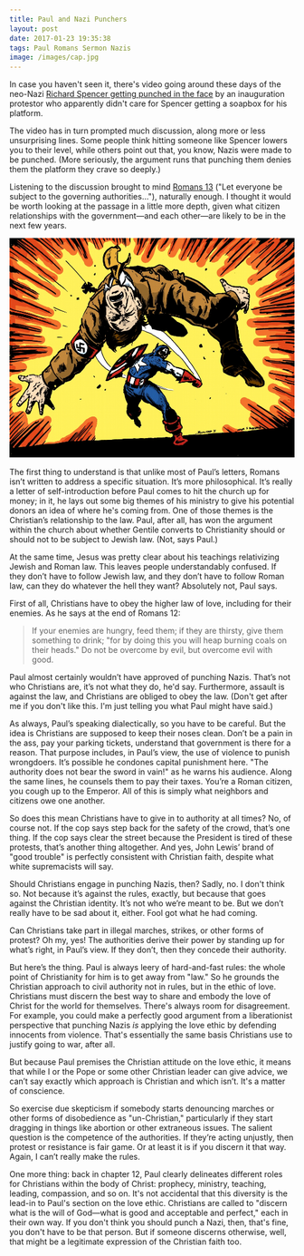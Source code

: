 ```yaml
---
title: Paul and Nazi Punchers
layout: post
date: 2017-01-23 19:35:38
tags: Paul Romans Sermon Nazis
image: /images/cap.jpg
---
```


In case you haven't seen it, there's video going around these days of the neo-Nazi [Richard Spencer getting punched in the face](https://www.nytimes.com/2017/01/21/us/politics/richard-spencer-punched-attack.html) by an inauguration protestor who apparently didn't care for Spencer getting a soapbox for his platform.

The video has in turn prompted much discussion, along more or less unsurprising lines. Some people think hitting someone like Spencer lowers you to their level, while others point out that, you know, Nazis were made to be punched. (More seriously, the argument runs that punching them denies them the platform they crave so deeply.)

Listening to the discussion brought to mind [Romans 13](http://bible.oremus.org/?ql=346915353) ("Let everyone be subject to the governing authorities…"), naturally enough. I thought it would be worth looking at the passage in a little more depth, given what citizen relationships with the government—and each other—are likely to be in the next few years.

<img src="/img/cap.jpg" alt="Capt. America punching Hitler">
<!--more-->
<!--share-->

The first thing to understand is that unlike most of Paul’s letters, Romans isn’t written to address a specific situation. It’s more philosophical. It’s really a letter of self-introduction before Paul comes to hit the church up for money; in it, he lays out some big themes of his ministry to give his potential donors an idea of where he's coming from. One of those themes is the Christian’s relationship to the law. Paul, after all, has won the argument within the church about whether Gentile converts to Christianity should or should not to be subject to Jewish law. (Not, says Paul.)

At the same time, Jesus was pretty clear about his teachings relativizing Jewish and Roman law. This leaves people understandably confused. If they don’t have to follow Jewish law, and they don’t have to follow Roman law, can they do whatever the hell they want? Absolutely not, Paul says. 

First of all, Christians have to obey the higher law of love, including for their enemies. As he says at the end of Romans 12: 
>If your enemies are hungry, feed them; if they are thirsty, give them something to drink; "for by doing this you will heap burning coals on their heads." Do not be overcome by evil, but overcome evil with good.

Paul almost certainly wouldn’t have approved of punching Nazis. That’s not who Christians are, it’s not what they do, he'd say. Furthermore, assault is against the law, and Christians are obliged to obey the law. (Don't get after me if you don't like this. I'm just telling you what Paul might have said.)

As always, Paul’s speaking dialectically, so you have to be careful. But the idea is Christians are supposed to keep their noses clean. Don’t be a pain in the ass, pay your parking tickets, understand that government is there for a reason. That purpose includes, in Paul’s view, the use of violence to punish wrongdoers. It’s possible he condones capital punishment here. "The authority does not bear the sword in vain!" as he warns his audience. Along the same lines, he counsels them to pay their taxes. You’re a Roman citizen, you cough up to the Emperor. All of this is simply what neighbors and citizens owe one another.

So does this mean Christians have to give in to authority at all times? No, of course not.  If the cop says step back for the safety of the crowd, that’s one thing. If the cop says clear the street because the President is tired of these protests, that’s another thing altogether. And yes, John Lewis’ brand of "good trouble" is perfectly consistent with Christian faith, despite what white supremacists will say.

Should Christians engage in punching Nazis, then? Sadly, no. I don't think so. Not because it’s against the rules, exactly, but because that goes against the Christian identity. It’s not who we’re meant to be. But we don’t really have to be sad about it, either. Fool got what he had coming.

Can Christians take part in illegal marches, strikes, or other forms of protest? Oh my, yes! The authorities derive their power by standing up for what’s right, in Paul’s view. If they don’t, then they concede their authority.

But here’s the thing. Paul is always leery of hard-and-fast rules: the whole point of Christianity for him is to get away from "law." So he grounds the Christian approach to civil authority not in rules, but in the ethic of love. Christians must discern the best way to share and embody the love of Christ for the world for themselves. There's always room for disagreement. For example, you could make a perfectly good argument from a liberationist perspective that punching Nazis *is* applying the love ethic by defending innocents from violence. That's essentially the same basis Christians use to justify going to war, after all.

But because Paul premises the Christian attitude on the love ethic, it means that while I or the Pope or some other Christian leader can give advice, we can’t say exactly which approach is Christian and which isn’t. It's a matter of conscience. 

So exercise due skepticism if somebody starts denouncing marches or other forms of disobedience as "un-Christian," particularly if they start dragging in things like abortion or other extraneous issues. The salient question is the competence of the authorities. If they’re acting unjustly, then protest or resistance is fair game. Or at least it is if you discern it that way. Again, I can’t really make the rules.

One more thing: back in chapter 12, Paul clearly delineates different roles for Christians within the body of Christ: prophecy, ministry, teaching, leading, compassion, and so on. It's not accidental that this diversity is the lead-in to Paul's section on the love ethic. Christians are called to "discern what is the will of God—what is good and acceptable and perfect," each in their own way. If you don't think you should punch a Nazi, then, that's fine, you don't have to be that person. But if someone discerns otherwise, well, that might be a legitimate expression of the Christian faith too.
